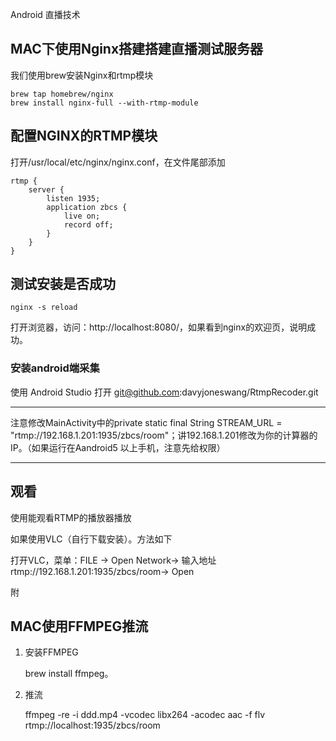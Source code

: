 Android 直播技术

## MAC下使用Nginx搭建搭建直播测试服务器

我们使用brew安装Nginx和rtmp模块

```
brew tap homebrew/nginx
brew install nginx-full --with-rtmp-module
```

## 配置NGINX的RTMP模块

打开/usr/local/etc/nginx/nginx.conf，在文件尾部添加

```
rtmp {
    server {
        listen 1935;
        application zbcs {
            live on;
	        record off;
        }
    }
}
```

## 测试安装是否成功

```
nginx -s reload
```

打开浏览器，访问：http://localhost:8080/，如果看到nginx的欢迎页，说明成功。

###  安装android端采集

使用 Android Studio 打开 git@github.com:davyjoneswang/RtmpRecoder.git

***

注意修改MainActivity中的private static final String STREAM_URL = "rtmp://192.168.1.201:1935/zbcs/room"；讲192.168.1.201修改为你的计算器的IP。（如果运行在Aandroid5 以上手机，注意先给权限）

***

## 观看

使用能观看RTMP的播放器播放

如果使用VLC（自行下载安装）。方法如下

打开VLC，菜单：FILE -> Open Network-> 输入地址rtmp://192.168.1.201:1935/zbcs/room-> Open





附

## MAC使用FFMPEG推流

1. 安装FFMPEG 

   brew install ffmpeg。

2. 推流

   ffmpeg -re -i ddd.mp4 -vcodec libx264 -acodec aac -f flv rtmp://localhost:1935/zbcs/room

   ​

   ​

